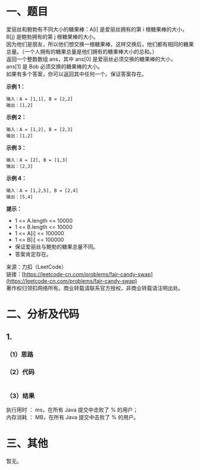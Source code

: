 # 一、题目
爱丽丝和鲍勃有不同大小的糖果棒：A[i] 是爱丽丝拥有的第 i 根糖果棒的大小，B[j] 是鲍勃拥有的第 j 根糖果棒的大小。     
因为他们是朋友，所以他们想交换一根糖果棒，这样交换后，他们都有相同的糖果总量。（一个人拥有的糖果总量是他们拥有的糖果棒大小的总和。）     
返回一个整数数组 ans，其中 ans[0] 是爱丽丝必须交换的糖果棒的大小，ans[1] 是 Bob 必须交换的糖果棒的大小。    
如果有多个答案，你可以返回其中任何一个。保证答案存在。     
    
**示例 1：**    
```
输入：A = [1,1], B = [2,2]
输出：[1,2]
```
**示例 2：**     
```
输入：A = [1,2], B = [2,3]
输出：[1,2]
```
**示例 3：**     
```
输入：A = [2], B = [1,3]
输出：[2,3]
```
**示例 4：**    
```
输入：A = [1,2,5], B = [2,4]
输出：[5,4]
```
    
**提示：**    
- 1 <= A.length <= 10000
- 1 <= B.length <= 10000
- 1 <= A[i] <= 100000
- 1 <= B[i] <= 100000
- 保证爱丽丝与鲍勃的糖果总量不同。
- 答案肯定存在。
     
来源：力扣（LeetCode）      
链接：[https://leetcode-cn.com/problems/fair-candy-swap](https://leetcode-cn.com/problems/fair-candy-swap)    
著作权归领扣网络所有。商业转载请联系官方授权，非商业转载请注明出处。    
# 二、分析及代码    
## 1. 
### （1）思路
  
### （2）代码
```java

```
### （3）结果
执行用时 ： ms，在所有 Java 提交中击败了 % 的用户；    
内存消耗 ： MB，在所有 Java 提交中击败了 % 的用户。      
# 三、其他
暂无。  
